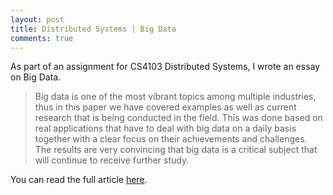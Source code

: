 ```yaml
---
layout: post
title: Distributed Systems | Big Data
comments: true
---
```


As part of an assignment for CS4103 Distributed Systems, I wrote an essay on Big Data.

>Big data is one of the most vibrant topics among multiple industries, thus in this paper we have covered examples as well as current research that is being conducted in the field. This was done based on real applications that have to deal with big data on a daily basis together with a clear focus on their achievements and challenges. The results are very convincing that big data is a critical subject that will continue to receive further study.

You can read the full article [here](/assets/articles/distributed-systems-big-data.pdf).